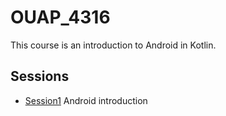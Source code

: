# OUAP_4316

This course is an introduction to Android in Kotlin.

## Sessions

* [Session1] Android introduction

[//]: # (Lessons links)
[Session1]: https://github.com/lefevrej/OUAP_4316/tree/master/session_1
